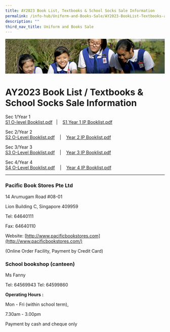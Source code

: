 ```yaml
---
title: AY2023 Book List, Textbooks & School Socks Sale Information
permalink: /info-hub/Uniform-and-Books-Sale/AY2023-BookList-Textbooks-and-School-Socks-Sale-Information/
description: ""
third_nav_title: Uniform and Books Sale
---
```

![](/images/Learning-@-St-Nicks_v2.jpg)


AY2023 Book List / Textbooks & School Socks Sale Information
============================================================


Sec 1/Year 1  
[S1 O-level Booklist.pdf](/files/Sec%201%20O-Level%20booklist.pdf)   |    [S1 Year 1 IP Booklist.pdf](/files/Year%201%20IP%20booklist.pdf)
  
Sec 2/Year 2  
[S2 O-Level Booklist.pdf](/files/Sec%202%20O-Level%20booklist.pdf)    |    [Year 2 IP Booklist.pdf](/files/Year%202%20IP%20booklist.pdf)
  
Sec 3/Year 3  
[S3 O-Level Booklist.pdf](/files/Sec%203%20O-Level%20booklist.pdf)    |    [Year 3 IP Booklist.pdf](/files/Year%203%20IP%20booklist.pdf)

  
Sec 4/Year 4  
[S4 O-Level Booklist.pdf](/files/Sec%204%20O-Level%20booklist.pdf)    |    [Year 4 IP Booklist.pdf](/files/Year%204%20IP%20booklist.pdf)
  

---

### Pacific Book Stores Pte Ltd

14 Arumugam Road #08-01

Lion Building C, Singapore 409959

  

Tel: 64640111

Fax: 64640110

Website: [http://www.pacificbookstores.com](http://www.pacificbookstores.com/)

(Online Order Facility, Payment by Credit Card)

  

### School bookshop (canteen)

Ms Fanny

Tel: 64569943 Tel: 64599860

  

**Operating Hours :**

Mon - Fri (within school term),

7.30am - 3.00pm

Payment by cash and cheque only